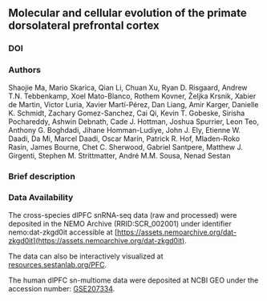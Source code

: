 ## Molecular and cellular evolution of the primate dorsolateral prefrontal cortex

### DOI


### Authors
Shaojie Ma, Mario Skarica, Qian Li, Chuan Xu, Ryan D. Risgaard, Andrew T.N. Tebbenkamp, Xoel Mato-Blanco, Rothem Kovner, Željka Krsnik, Xabier de Martin, Victor Luria, Xavier Martí-Pérez, Dan Liang, Amir Karger, Danielle K. Schmidt, Zachary Gomez-Sanchez, Cai Qi, Kevin T. Gobeske, Sirisha Pochareddy, Ashwin Debnath, Cade J. Hottman, Joshua Spurrier, Leon Teo, Anthony G. Boghdadi, Jihane Homman-Ludiye, John J. Ely, Etienne W. Daadi, Da Mi, Marcel Daadi, Oscar Marín, Patrick R. Hof, Mladen-Roko Rasin, James Bourne, Chet C. Sherwood, Gabriel Santpere, Matthew J. Girgenti, Stephen M. Strittmatter, André M.M. Sousa, Nenad Sestan


### Brief description




### Data Availability

The cross-species dlPFC snRNA-seq data (raw and processed) were deposited in the NEMO Archive (RRID:SCR_002001) under identifier nemo:dat-zkgd0it accessible at [https://assets.nemoarchive.org/dat-zkgd0it](https://assets.nemoarchive.org/dat-zkgd0it). 

The data can also be interactively visualized at [resources.sestanlab.org/PFC](http://resources.sestanlab.org/PFC/). 

The human dlPFC sn-multiome data were deposited at NCBI GEO under the accession number: [GSE207334](https://www.ncbi.nlm.nih.gov/geo/query/acc.cgi?acc=GSE207334). 





